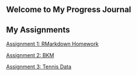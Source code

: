 ## Welcome to My Progress Journal

## My Assignments

[Assignment 1: RMarkdown Homework](RMarkdown.html)

[Assignment 2: BKM](bkm2.html)

[Assignment 3: Tennis Data](tenis.html)

